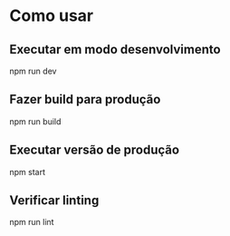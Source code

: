 # Como usar

## Executar em modo desenvolvimento
npm run dev

## Fazer build para produção
npm run build

## Executar versão de produção
npm start

## Verificar linting
npm run lint